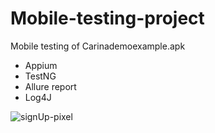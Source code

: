 # Mobile-testing-project

Mobile testing of Carinademoexample.apk

- Appium
- TestNG
- Allure report
- Log4J


![signUp-pixel](https://user-images.githubusercontent.com/70411447/197006562-2275eac0-5c26-4667-afe7-243aaba68aff.gif)
